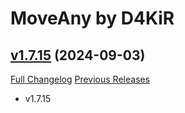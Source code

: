 # MoveAny by D4KiR

## [v1.7.15](https://github.com/d4kir92/MoveAny/tree/v1.7.15) (2024-09-03)
[Full Changelog](https://github.com/d4kir92/MoveAny/compare/v1.7.14...v1.7.15) [Previous Releases](https://github.com/d4kir92/MoveAny/releases)

- v1.7.15  
